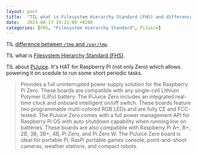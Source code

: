 ```yaml
---
layout: post
title:  "TIL what is Filesystem Hierarchy Standard (FHS) and difference between `/tmp` and `/var/tmp`"
date:   2023-08-17 19:21:00 +0200
categories: [FHS, "Filesystem Hierarchy Standard", PiJuice]
---
```

TIL [difference between `/tmp` and `/var/tmp`](https://unix.stackexchange.com/a/30504).

TIL what is [Filesystem Hierarchy Standard (FHS)](https://en.wikipedia.org/wiki/Filesystem_Hierarchy_Standard).

TIL about [PiJuice](https://github.com/PiSupply/PiJuice). It's HAT for Raspberry Pi (not only Zero) which allows powering it on scedule to run some short periodic tasks.

> Provides a full uninterrupted power supply solution for the Raspberry Pi Zero. These boards are compatible with any single-cell Lithium Polymer (LiPo) battery. The PiJuice Zero includes an integrated real-time clock and onboard intelligent on/off switch. These boards feature two programmable multi-colored RGB LEDs and are fully CE and FCC-tested. The PiJuice Zero comes with a full power management API for Raspberry Pi OS with auto shutdown capability when running low on batteries. These boards are also compatible with Raspberry Pi A+, B+, 2B, 3B, 3B+, 4B, Pi Zero, and Pi Zero W. The PiJuice Zero board is ideal for portable Pi, RasPi portable games console, point-and-shoot cameras, weather stations, and compact robots.
